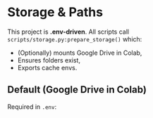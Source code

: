 # Storage & Paths

This project is **.env-driven**. All scripts call `scripts/storage.py:prepare_storage()` which:
- (Optionally) mounts Google Drive in Colab,
- Ensures folders exist,
- Exports cache envs.

## Default (Google Drive in Colab)

Required in `.env`:
